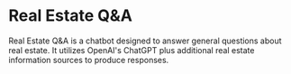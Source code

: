 # Real Estate Q&amp;A
Real Estate Q&amp;A is a chatbot designed to answer general questions about real estate. It utilizes OpenAI's ChatGPT plus additional real estate information sources to produce responses. 

